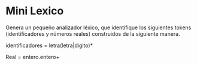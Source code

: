 # Mini Lexico

Genera un pequeño analizador léxico, que identifique los siguientes tokens (identificadores y números reales) construidos de la siguiente manera.

identificadores = letra(letra|digito)* 

Real = entero.entero+
